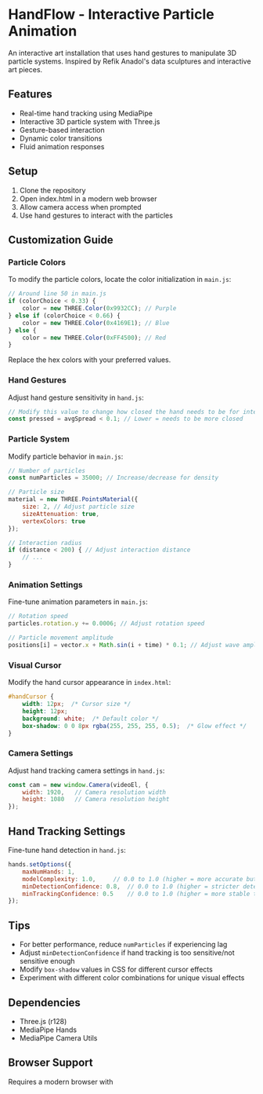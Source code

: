 # HandFlow - Interactive Particle Animation

An interactive art installation that uses hand gestures to manipulate 3D particle systems. Inspired by Refik Anadol's data sculptures and interactive art pieces.

## Features
- Real-time hand tracking using MediaPipe
- Interactive 3D particle system with Three.js
- Gesture-based interaction
- Dynamic color transitions
- Fluid animation responses

## Setup

1. Clone the repository
2. Open index.html in a modern web browser
3. Allow camera access when prompted
4. Use hand gestures to interact with the particles

## Customization Guide

### Particle Colors
To modify the particle colors, locate the color initialization in `main.js`:

```javascript
// Around line 50 in main.js
if (colorChoice < 0.33) {
    color = new THREE.Color(0x9932CC); // Purple
} else if (colorChoice < 0.66) {
    color = new THREE.Color(0x4169E1); // Blue
} else {
    color = new THREE.Color(0xFF4500); // Red
}
```

Replace the hex colors with your preferred values.

### Hand Gestures
Adjust hand gesture sensitivity in `hand.js`:

```javascript
// Modify this value to change how closed the hand needs to be for interaction
const pressed = avgSpread < 0.1; // Lower = needs to be more closed
```

### Particle System
Modify particle behavior in `main.js`:

```javascript
// Number of particles
const numParticles = 35000; // Increase/decrease for density

// Particle size
material = new THREE.PointsMaterial({
    size: 2, // Adjust particle size
    sizeAttenuation: true,
    vertexColors: true
});

// Interaction radius
if (distance < 200) { // Adjust interaction distance
    // ...
}
```

### Animation Settings
Fine-tune animation parameters in `main.js`:

```javascript
// Rotation speed
particles.rotation.y += 0.0006; // Adjust rotation speed

// Particle movement amplitude
positions[i] = vector.x + Math.sin(i + time) * 0.1; // Adjust wave amplitude
```

### Visual Cursor
Modify the hand cursor appearance in `index.html`:

```css
#handCursor {
    width: 12px;  /* Cursor size */
    height: 12px;
    background: white;  /* Default color */
    box-shadow: 0 0 8px rgba(255, 255, 255, 0.5);  /* Glow effect */
}
```

### Camera Settings
Adjust hand tracking camera settings in `hand.js`:

```javascript
const cam = new window.Camera(videoEl, {
    width: 1920,   // Camera resolution width
    height: 1080   // Camera resolution height
});
```

## Hand Tracking Settings
Fine-tune hand detection in `hand.js`:

```javascript
hands.setOptions({
    maxNumHands: 1,
    modelComplexity: 1.0,     // 0.0 to 1.0 (higher = more accurate but slower)
    minDetectionConfidence: 0.8,  // 0.0 to 1.0 (higher = stricter detection)
    minTrackingConfidence: 0.5    // 0.0 to 1.0 (higher = more stable tracking)
});
```

## Tips
- For better performance, reduce `numParticles` if experiencing lag
- Adjust `minDetectionConfidence` if hand tracking is too sensitive/not sensitive enough
- Modify `box-shadow` values in CSS for different cursor effects
- Experiment with different color combinations for unique visual effects

## Dependencies
- Three.js (r128)
- MediaPipe Hands
- MediaPipe Camera Utils

## Browser Support
Requires a modern browser with